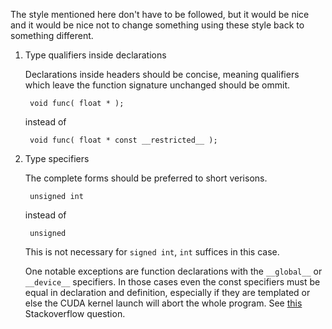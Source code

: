The style mentioned here don't have to be followed, but it would be nice and it would be nice not to change something using these style back to something different.

1. Type qualifiers inside declarations

    Declarations inside headers should be concise, meaning qualifiers which leave the function signature unchanged should be ommit.

        void func( float * );

    instead of

        void func( float * const __restricted__ );

2. Type specifiers

    The complete forms should be preferred to short verisons.

        unsigned int

    instead of

        unsigned

    This is not necessary for `signed int`, `int` suffices in this case.

    One notable exceptions are function declarations with the `__global__` or `__device__` specifiers. In those cases even the const specifiers must be equal in declaration and definition, especially if they are templated or else the CUDA kernel launch will abort the whole program. See [this](http://stackoverflow.com/questions/35106360/why-does-this-cuda-program-crash-when-omitting-the-const-qualifier) Stackoverflow question.
